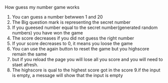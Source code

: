 How guess my number game works

1. You can guess a number betwwen 1 and 20
2. The Big question mark is representing the secret number
3. If you gueesed number equal to the secret number(generated random numbers) you have won the game
4. The score decreases if you did not guess the right number
5. If your score decreases to 0, it means you loose the game
6. You can use the again button to reset the game but you highscore remain the same
7. but if you reload the page you will lose all you score and you will need to staet afresh.
8. The highscore is qual to the highest score got in the score
   9.if the input is empty, a message will show that the input is empty
